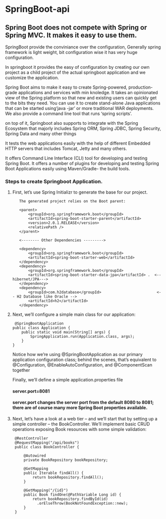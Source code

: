 # SpringBoot-api

## Spring Boot does not compete with Spring or Spring MVC. It makes it easy to use them.

  SpringBoot provide the conviniance over the configuration, Generally spring framework is light weight,
  bit configuration wise it has very huge configuration.

  In springboot it provides the easy of configuration by creating our own project as a child project of the actual springboot
  application and we customize the application.

  Spring Boot aims to make it easy to create Spring-powered, production-grade applications and services with min knoledge. 
  It takes an opinionated view of the Spring platform so that new and existing users can quickly get to the bits they need. 
  You can use it to create stand-alone Java applications that can be started using‘java -jar’ or more traditional WAR 
  deployments. We also provide a command line tool that runs ‘spring scripts’.

  on top of it, Springboot also supports to integrate with the Spring Ecosystem that majorly includes Spring ORM, Spring JDBC,
  Spring Security, Spring Data and many other things

  It tests the web applications easily with the help of different Embedded HTTP servers that includes Tomcat, 
  Jetty and many others.

  It offers Command Line Interface (CLI) tool for developing and testing Spring Boot.
  It offers a number of plugins for developing and testing Spring Boot Applications easily using Maven/Gradle- the build         tools.

### Steps to create Springboot Application.

1. First, let’s use Spring Initializr to generate the base for our project.

          The generated project relies on the Boot parent:

          <parent>
              <groupId>org.springframework.boot</groupId>
              <artifactId>spring-boot-starter-parent</artifactId>
              <version>2.0.1.RELEASE</version>
              <relativePath />
          </parent>
          
          <-------- Other Dependencies --------->
          
          <dependency>
              <groupId>org.springframework.boot</groupId>
              <artifactId>spring-boot-starter-web</artifactId>
          </dependency>
          <dependency>
              <groupId>org.springframework.boot</groupId>
              <artifactId>spring-boot-starter-data-jpa</artifactId> .  <--hibernet/JPA--->
          </dependency>
          <dependency>
              <groupId>com.h2database</groupId>                         <-- H2 Database like Oracle -->
              <artifactId>h2</artifactId>
          </dependency>

 2. Next, we’ll configure a simple main class for our application:
 
         @SpringBootApplication
        public class Application {
            public static void main(String[] args) {
                SpringApplication.run(Application.class, args);
            }
        }
     Notice how we’re using @SpringBootApplication as our primary application configuration class; behind the scenes, that’s        equivalent to @Configuration, @EnableAutoConfiguration, and @ComponentScan together
     
     Finally, we’ll define a simple application.properties file
     
     #### server.port=8081
     
     #### server.port changes the server port from the default 8080 to 8081; there are of course many more Spring Boot properties available.


3. Next, let’s have a look at a web tier – and we’ll start that by setting up a simple controller – the BookController.
We’ll implement basic CRUD operations exposing Book resources with some simple validation:

        @RestController
        @RequestMapping("/api/books")
        public class BookController {

            @Autowired
            private BookRepository bookRepository;

            @GetMapping
            public Iterable findAll() {
                return bookRepository.findAll();
            }

            @GetMapping("/{id}")
            public Book findOne(@PathVariable Long id) {
                return bookRepository.findById(id)
                  .orElseThrow(BookNotFoundException::new);
            }
        }
 
 
 
